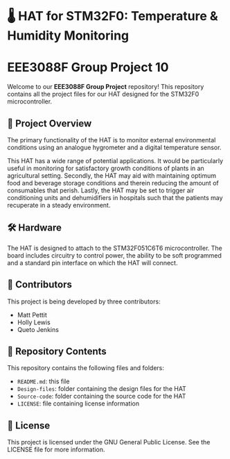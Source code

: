 # 🌡️ HAT for STM32F0: Temperature & Humidity Monitoring

# EEE3088F Group Project 10

Welcome to our **EEE3088F Group Project** repository! This repository contains all the project files for our HAT designed for the STM32F0 microcontroller. 

## 🚀 Project Overview

The primary functionality of the HAT is to monitor external environmental conditions using an analogue hygrometer and a digital temperature sensor. 

This HAT has a wide range of potential applications. It would be particularly useful in monitoring for satisfactory growth conditions of plants in an agricultural setting. Secondly, the HAT may aid with maintaining optimum food and beverage storage conditions and therein reducing the amount of consumables that perish. Lastly, the HAT may be set to trigger air conditioning units and dehumidifiers in hospitals such that the patients may recuperate in a steady environment. 

## 🛠️ Hardware

The HAT is designed to attach to the STM32F051C6T6 microcontroller. The board includes circuitry to control power, the ability to be soft programmed and a standard pin interface on which the HAT will connect. 

## 🤝 Contributors

This project is being developed by three contributors:

- Matt Pettit
- Holly Lewis
- Queto Jenkins

## 📁 Repository Contents

This repository contains the following files and folders:

- `README.md`: this file
- `Design-files`: folder containing the design files for the HAT
- `Source-code`: folder containing the source code for the HAT
- `LICENSE`: file containing license information

## 📝 License

This project is licensed under the GNU General Public License. See the LICENSE file for more information.
